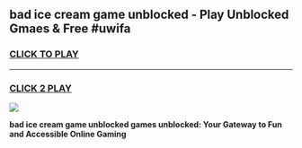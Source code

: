 
## bad ice cream game unblocked - Play Unblocked Gmaes & Free #uwifa
<h3>
<a href="https://premium.freeplayer.one?title=bad_ice_cream_game_unblocked&ref=03M">CLICK TO PLAY</a></h3>
<hr>

<h3>
<a href="https://premium.freeplayer.one?title=bad_ice_cream_game_unblocked&ref=03M">CLICK 2 PLAY</a>
  
</h3>

<a href="https://premium.freeplayer.one?title=bad_ice_cream_game_unblocked&ref=03M"><img src="https://clearcache.store/games.png"></a>


**bad ice cream game unblocked games unblocked: Your Gateway to Fun and Accessible Online Gaming**
